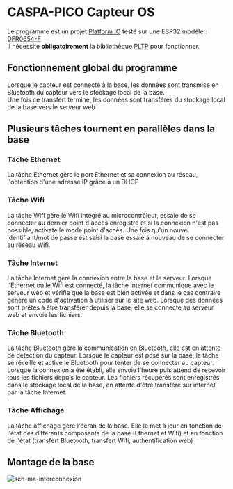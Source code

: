 <h1>CASPA-PICO Capteur OS</h1>
<p>Le programme est un projet <a href="https://platformio.org/">Platform IO</a> testé sur une ESP32 modèle : <a href="https://www.dfrobot.com/product-2231.html">DFR0654-F</a><br/>
Il nécessite <b>obligatoirement</b> la bibliothèque <a href="https://github.com/CASPA-PICO/PLTP">PLTP</a> pour fonctionner.</p>
<h2>Fonctionnement global du programme</h2>
<p>Lorsque le capteur est connecté à la base, les données sont transmise en Bluetooth du capteur vers le stockage local de la base.<br/>Une fois ce transfert terminé, les données sont transférés du stockage local de la base vers le serveur web</p>
<h2>Plusieurs tâches tournent en parallèles dans la base</h2>
<h3>Tâche Ethernet</h3>
<p>La tâche Ethernet gère le port Ethernet et sa connexion au réseau, l'obtention d'une adresse IP grâce à un DHCP</p>
<h3>Tâche Wifi</h3>
<p>La tâche Wifi gère le Wifi intégré au microcontrôleur, essaie de se connecter au dernier point d'accès enregistré et si la connexion n'est pas possible, activate le mode point d'accès. Une fois qu'un nouvel identifiant/mot de passe est saisi la base essaie à nouveau de se connecter au réseau Wifi.</p>
<h3>Tâche Internet</h3>
<p>La tâche Internet gère la connexion entre la base et le serveur.
Lorsque l'Ethernet ou le Wifi est connecté, la tâche Internet communique avec le serveur web et vérifie que la base est bien activée et dans le cas contraire génère un code d'activation à utiliser sur le site web.
Lorsque des données sont prêtes à être transférer depuis la base, elle se connecte au serveur web et envoie les fichiers.
</p>
<h3>Tâche Bluetooth</h3>
<p>La tâche Bluetooth gère la communication en Bluetooth, elle est en attente de détection du capteur. Lorsque le capteur est posé sur la base, la tâche se réveille et active le Bluetooth pour tenter de se connecter au capteur.
Lorsque la connexion a été établi, elle envoie l'heure puis attend de recevoir tous les fichiers depuis le capteur. Les fichiers récupérés sont enregistrés dans le stockage local de la base, en attente d'être transféré sur internet par la tâche Internet</p>
<h3>Tâche Affichage</h3>
<p>La tâche affichage gère l'écran de la base. Elle le met à jour en fonction de l'état des différents composants de la base (Ethernet et Wifi) et en fonction de l'état (transfert Bluetooth, transfert Wifi, authentification web)</p>
<h2>Montage de la base</h2>
<img src="https://i.ibb.co/0M8Bkfx/sch-ma-interconnexion.jpg" alt="sch-ma-interconnexion" border="0" />
